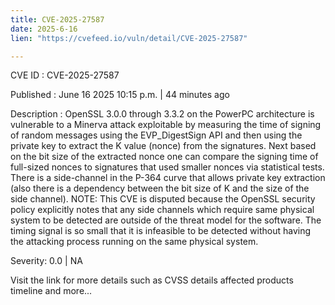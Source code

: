 ```yaml
---
title: CVE-2025-27587
date: 2025-6-16
lien: "https://cvefeed.io/vuln/detail/CVE-2025-27587"

---
```


CVE ID : CVE-2025-27587

Published :  June 16
2025
10:15 p.m. | 44 minutes ago

Description : OpenSSL 3.0.0 through 3.3.2 on the PowerPC architecture is vulnerable to a Minerva attack
exploitable by measuring the time of signing of random messages using the EVP_DigestSign API
and then using the private key to extract the K value (nonce) from the signatures. Next
based on the bit size of the extracted nonce
one can compare the signing time of full-sized nonces to signatures that used smaller nonces
via statistical tests. There is a side-channel in the P-364 curve that allows private key extraction (also
there is a dependency between the bit size of K and the size of the side channel). NOTE: This CVE is disputed because the OpenSSL security policy explicitly notes that any side channels which require same physical system to be detected are outside of the threat model for the software. The timing signal is so small that it is infeasible to be detected without having the attacking process running on the same physical system.

Severity: 0.0 | NA

Visit the link for more details
such as CVSS details
affected products
timeline
and more...
